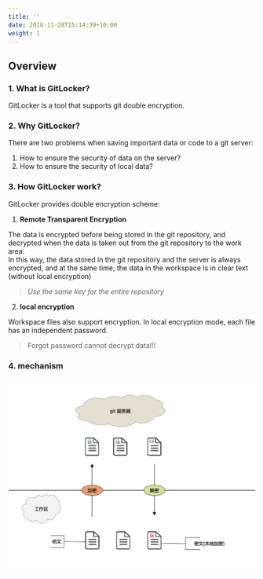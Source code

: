 ```yaml
---
title: ''
date: 2018-11-28T15:14:39+10:00
weight: 1
---
```


## Overview

   

### 1. What is GitLocker?

GitLocker is a tool that supports git double encryption.

### 2. Why GitLocker?

There are two problems when saving important data or code to a git server:

1. How to ensure the security of data on the server?
2. How to ensure the security of local data?


### 3. How GitLocker work?

GitLocker provides double encryption scheme:

1. **Remote Transparent Encryption**

The data is encrypted before being stored in the git repository, and decrypted when the data is taken out from the git repository to the work area.  
In this way, the data stored in the git repository and the server is always encrypted, and at the same time, the data in the workspace is in clear text (without local encryption)

>*Use the same key for the entire repository*

2. **local encryption**

Workspace files also support encryption.
In local encryption mode, each file has an independent password.
> Forgot password cannot decrypt data!!!

### 4. mechanism

![Super wide](gitlocker.png)
